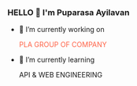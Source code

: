 ### HELLO 👋  I'm Puparasa Ayilavan
     
   - 🔭 I’m currently working on <p style="color:Tomato;"> PLA GROUP OF COMPANY </p>
   - 🌱 I’m currently learning <p> API & WEB ENGINEERING </p>



  


<!--
**ayilavan/ayilavan** is a ✨ _special_ ✨ repository because its `README.md` (this file) appears on your GitHub profile.

Here are some ideas to get you started:



- 👯 I’m looking to collaborate on ...
- 🤔 I’m looking for help with ...
- 💬 Ask me about ...
- 📫 How to reach me: ...
- 😄 Pronouns: ...
- ⚡ Fun fact: ...
-->
